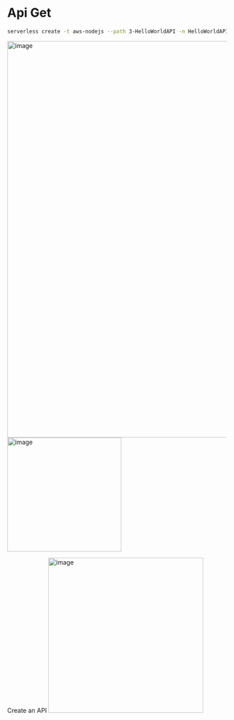 # Api Get

```bash
serverless create -t aws-nodejs --path 3-HelloWorldAPI -n HelloWorldAPI
```

<img width="910" alt="image" src="https://github.com/pabloluceroschneider/node-aws-serverless/assets/43233080/b81e216c-b291-4463-8456-39493060a809">
<br/>
<img width="262" alt="image" src="https://github.com/pabloluceroschneider/node-aws-serverless/assets/43233080/65315526-98b0-48f7-a6bd-8021a7c8b374">
<br/>

Create an API
<img width="356" alt="image" src="https://github.com/pabloluceroschneider/node-aws-serverless/assets/43233080/40a3ad3a-cd21-4854-b545-f801c12c1958">

